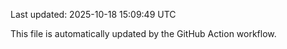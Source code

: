 Last updated: 2025-10-18 15:09:49 UTC

This file is automatically updated by the GitHub Action workflow.
